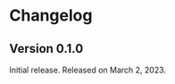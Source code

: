 <!-- deno-fmt-ignore-file -->

Changelog
=========

Version 0.1.0
-------------

Initial release. Released on March 2, 2023.
